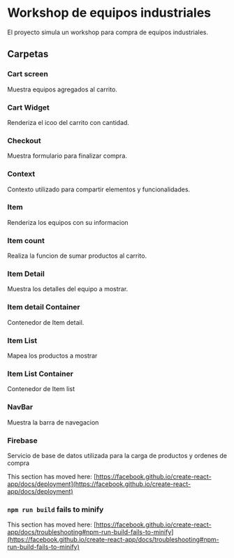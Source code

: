 # Workshop de equipos industriales

El proyecto simula un workshop para compra de equipos industriales.

## Carpetas

### Cart screen

Muestra equipos agregados al carrito.

### Cart Widget

Renderiza el icoo del carrito con cantidad.

### Checkout

Muestra formulario para finalizar compra.

### Context

Contexto utilizado para compartir elementos y funcionalidades.

### Item

Renderiza los equipos con su informacion

### Item count

Realiza la funcion de sumar productos al carrito.

### Item Detail

Muestra los detalles del equipo a mostrar.

### Item detail Container

Contenedor de Item detail.

### Item List 

Mapea los productos  a mostrar

### Item List Container

Contenedor de Item list

### NavBar

Muestra la barra de navegacion

### Firebase

Servicio de base de datos utilizada para la carga de productos y ordenes de compra

This section has moved here: [https://facebook.github.io/create-react-app/docs/deployment](https://facebook.github.io/create-react-app/docs/deployment)

### `npm run build` fails to minify

This section has moved here: [https://facebook.github.io/create-react-app/docs/troubleshooting#npm-run-build-fails-to-minify](https://facebook.github.io/create-react-app/docs/troubleshooting#npm-run-build-fails-to-minify)
